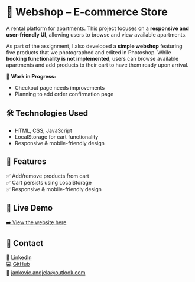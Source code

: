 # 🛒 Webshop – E-commerce Store  

A rental platform for apartments. This project focuses on a **responsive and user-friendly UI**, allowing users to browse and view available apartments.  

As part of the assignment, I also developed a **simple webshop** featuring five products that we photographed and edited in Photoshop. While **booking functionality is not implemented**, users can browse available apartments and add products to their cart to have them ready upon arrival.  


🚧 **Work in Progress:**  
- Checkout page needs improvements  
- Planning to add order confirmation page  

## 🛠 Technologies Used  
- HTML, CSS, JavaScript  
- LocalStorage for cart functionality  
- Responsive & mobile-friendly design  

## 📌 Features  
✅ Add/remove products from cart  
✅ Cart persists using LocalStorage  
✅ Responsive & mobile-friendly design 

## 🔗 Live Demo  
[➡️ View the website here](http://studenter.miun.se/~anja2401/dt200g/projekt/index.html)   

## 📩 Contact  
💼 [LinkedIn](https://linkedin.com/in/jankovicandjela)  
💻 [GitHub](https://github.com/aandjelajankovic)  
📧 jankovic.andjela@outlook.com 
